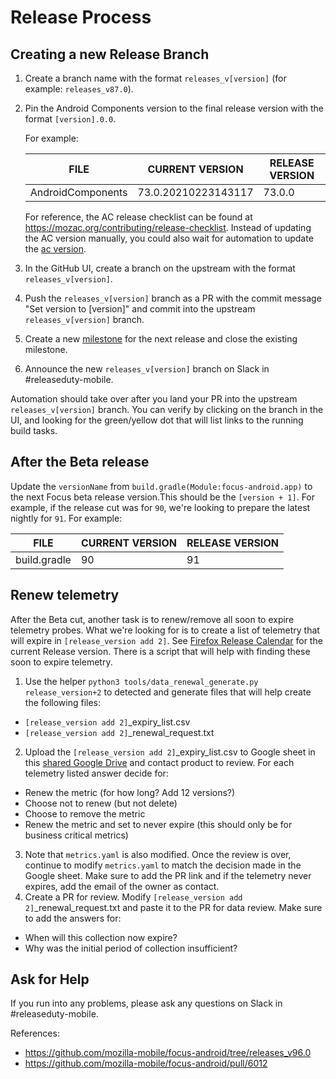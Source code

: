 # Release Process

## Creating a new Release Branch

1. Create a branch name with the format `releases_v[version]` (for example: `releases_v87.0`).
2. Pin the Android Components version to the final release version with the format `[version].0.0`.

   For example:

   | FILE               | CURRENT VERSION    | RELEASE VERSION |
   |--------------------|--------------------|-----------------|
   | AndroidComponents  | 73.0.20210223143117| 73.0.0          |

    For reference, the AC release checklist can be found at https://mozac.org/contributing/release-checklist.
    Instead of updating the AC version manually, you could also wait for automation to update the [ac version](https://github.com/mozilla-mobile/focus-android/actions/workflows/update-ac.yml).

3. In the GitHub UI, create a branch on the upstream with the format `releases_v[version]`.
4. Push the `releases_v[version]` branch as a PR with the commit message "Set version to [version]" and commit into the upstream `releases_v[version]` branch.
6. Create a new [milestone](https://github.com/mozilla-mobile/focus-android/milestones) for the next release and close the existing milestone.
7. Announce the new `releases_v[version]` branch on Slack in #releaseduty-mobile.

Automation should take over after you land your PR into the upstream `releases_v[version]` branch. You can verify by clicking on the branch in the UI, and looking for the green/yellow dot that will list links to the running build tasks.

## After the Beta release

   Update the `versionName` from `build.gradle(Module:focus-android.app)` to the next Focus beta release version.This should be the `[version + 1]`.
   For example, if the release cut was for `90`, we're looking to prepare the latest nightly for `91`.
   For example:

   | FILE               | CURRENT VERSION    | RELEASE VERSION |
   |--------------------|--------------------|-----------------|
   | build.gradle       | 90                 | 91              |

## Renew telemetry

After the Beta cut, another task is to renew/remove all soon to expire telemetry probes. What we're looking for is to create a list of telemetry that will expire in `[release_version add 2]`.  See [Firefox Release Calendar](https://wiki.mozilla.org/Release_Management/Calendar) for the current Release version.  There is a script that will help with finding these soon to expire telemetry.

1. Use the helper `python3 tools/data_renewal_generate.py release_version+2` to detected and generate files that will help create the following files:
 - `[release_version add 2]`_expiry_list.csv
 - `[release_version add 2]`_renewal_request.txt
2. Upload the `[release_version add 2]`_expiry_list.csv to Google sheet in this [shared Google Drive](https://drive.google.com/drive/folders/1_ertMvn59eE9JmN721RqOjW6nNtxq9oS?usp=sharing) and contact product to review.  For each telemetry listed answer decide for:
 - Renew the metric (for how long? Add 12 versions?)
 - Choose not to renew (but not delete)
 - Choose to remove the metric
 - Renew the metric and set to never expire (this should only be for business critical metrics)
3. Note that `metrics.yaml` is also modified.  Once the review is over, continue to modify `metrics.yaml` to match the decision made in the Google sheet.  Make sure to add the PR link and if the telemetry never expires, add the email of the owner as contact.
4. Create a PR for review.  Modify `[release_version add 2]`_renewal_request.txt and paste it to the PR for data review.  Make sure to add the answers for:
 - When will this collection now expire?
 - Why was the initial period of collection insufficient?


## Ask for Help

If you run into any problems, please ask any questions on Slack in #releaseduty-mobile.

References:
- https://github.com/mozilla-mobile/focus-android/tree/releases_v96.0
- https://github.com/mozilla-mobile/focus-android/pull/6012
